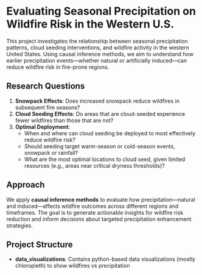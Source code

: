 # Evaluating Seasonal Precipitation on Wildfire Risk in the Western U.S.

This project investigates the relationship between seasonal precipitation patterns, cloud seeding interventions, and wildfire activity in the western United States. Using causal inference methods, we aim to understand how earlier precipitation events—whether natural or artificially induced—can reduce wildfire risk in fire-prone regions.

## Research Questions

1. **Snowpack Effects**: Does increased snowpack reduce wildfires in subsequent fire seasons?
2. **Cloud Seeding Effects**: Do areas that are cloud-seeded experience fewer wildfires than those that are not?
3. **Optimal Deployment**:
   * When and where can cloud seeding be deployed to most effectively reduce wildfire risk?
   * Should seeding target warm-season or cold-season events, snowpack or rainfall?
   * What are the most optimal locations to cloud seed, given limited resources (e.g., areas near critical dryness thresholds)?

## Approach

We apply **causal inference methods** to evaluate how precipitation—natural and induced—affects wildfire outcomes across different regions and timeframes. The goal is to generate actionable insights for wildfire risk reduction and inform decisions about targeted precipitation enhancement strategies.

## Project Structure

* **data_visualizations**: Contains python-based data visualizations (mostly chloropleth) to show wildfires vs precipitation

